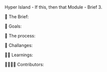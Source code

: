 Hyper Island - If this, then that Module - Brief 3.

📂 The Brief:


🎯 Goals:


🦾 The process:


😬 Challanges:


👨‍🎓 Learnings:


👩‍👩‍👦‍👦 Contributors:
